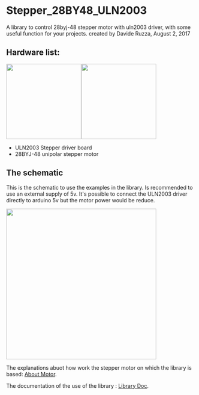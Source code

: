 # Stepper_28BY48_ULN2003
A library to control 28byj-48 stepper motor with uln2003 driver, with some useful function for your projects.
created by Davide Ruzza, August 2, 2017 


## Hardware list:                        
<img src="https://github.com/DavideRuzza/Stepper_28BY48_ULN2003/blob/master/images/ULN2003-driverboard.jpg" width=200px height=200px><img src="https://github.com/DavideRuzza/Stepper_28BY48_ULN2003/blob/master/images/28BYJ-48.jpg" height=200px>

* ULN2003 Stepper driver board
* 28BYJ-48 unipolar stepper motor

## The schematic
This is the schematic to use the examples in the library.
Is recommended to use an external supply of 5v. It's possible to connect the ULN2003 driver directly to arduino 5v but the motor power would be reduce.

<img src="https://github.com/DavideRuzza/Stepper_28BY48_ULN2003/blob/master/images/Schematic.jpg" height= 400px>


The explanations abuot how work the stepper motor on which the library is based: [About Motor](docs/AboutMotor.md).

The documentation of the use of the library : [Library Doc](doc/doc.md).
